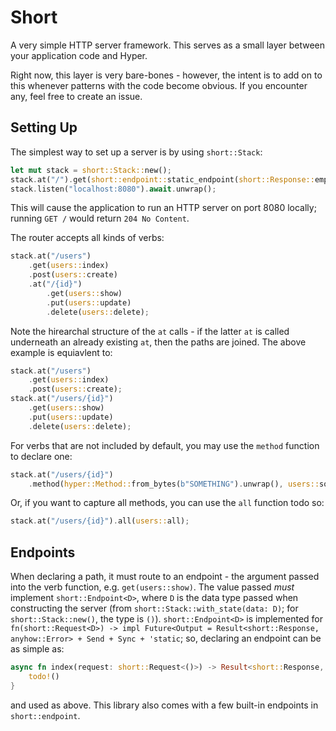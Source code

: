 # Short

A very simple HTTP server framework.  This serves as a small layer
between your application code and Hyper.

Right now, this layer is very bare-bones - however, the intent is to
add on to this whenever patterns with the code become obvious.  If
you encounter any, feel free to create an issue.

## Setting Up

The simplest way to set up a server is by using `short::Stack`:

```rust
let mut stack = short::Stack::new();
stack.at("/").get(short::endpoint::static_endpoint(short::Response::empty_204));
stack.listen("localhost:8080").await.unwrap();
```

This will cause the application to run an HTTP server on port 8080
locally; running `GET /` would return `204 No Content`.

The router accepts all kinds of verbs:

```rust
stack.at("/users")
    .get(users::index)
    .post(users::create)
    .at("/{id}")
        .get(users::show)
        .put(users::update)
        .delete(users::delete);
```

Note the hirearchal structure of the `at` calls - if the latter `at`
is called underneath an already existing `at`, then the paths are
joined.  The above example is equiavlent to:

```rust
stack.at("/users")
    .get(users::index)
    .post(users::create);
stack.at("/users/{id}")
    .get(users::show)
    .put(users::update)
    .delete(users::delete);
```

For verbs that are not included by default, you may use the `method`
function to declare one:

```rust
stack.at("/users/{id}")
    .method(hyper::Method::from_bytes(b"SOMETHING").unwrap(), users::something);
```

Or, if you want to capture all methods, you can use the `all` function
todo so:

```rust
stack.at("/users/{id}").all(users::all);
```

## Endpoints

When declaring a path, it must route to an endpoint - the argument
passed into the verb function, e.g. `get(users::show)`.  The value
passed _must_ implement `short::Endpoint<D>`, where `D` is the data
type passed when constructing the server (from
`short::Stack::with_state(data: D)`; for `short::Stack::new()`, the
type is `()`).  `short::Endpoint<D>` is implemented for
`fn(short::Request<D>) -> impl Future<Output = Result<short::Response, anyhow::Error> + Send + Sync + 'static`;
so, declaring an endpoint can be as simple as:

```rust
async fn index(request: short::Request<()>) -> Result<short::Response, anyhow::Error> {
    todo!()
}
```

and used as above.  This library also comes with a few built-in
endpoints in `short::endpoint`.
